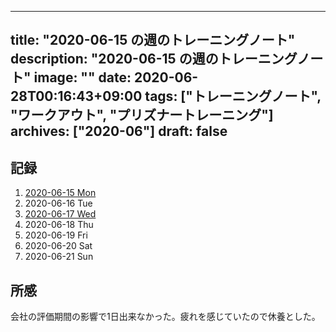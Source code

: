 
---
title: "2020-06-15 の週のトレーニングノート"
description: "2020-06-15 の週のトレーニングノート"
image: ""
date: 2020-06-28T00:16:43+09:00
tags: ["トレーニングノート", "ワークアウト", "プリズナートレーニング"]
archives: ["2020-06"]
draft: false
---

## 記録

1. [2020-06-15 Mon](https://scrapbox.io/tbsmcd-memo/2020-06-15)
1. 2020-06-16 Tue
1. [2020-06-17 Wed](https://scrapbox.io/tbsmcd-memo/2020-06-17)
1. 2020-06-18 Thu
1. 2020-06-19 Fri
1. 2020-06-20 Sat
1. 2020-06-21 Sun
  

## 所感
会社の評価期間の影響で1日出来なかった。疲れを感じていたので休養とした。
